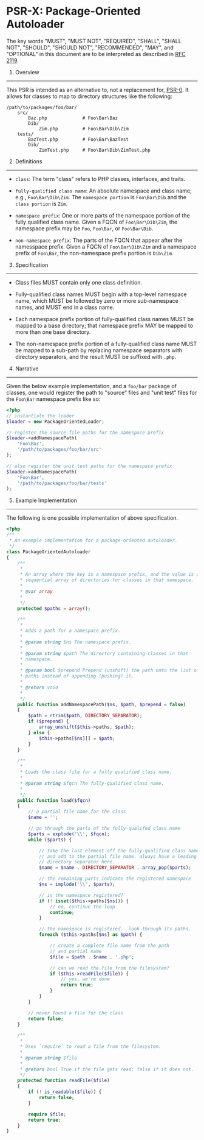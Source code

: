 PSR-X: Package-Oriented Autoloader
==================================

The key words "MUST", "MUST NOT", "REQUIRED", "SHALL", "SHALL NOT", "SHOULD", "SHOULD NOT", "RECOMMENDED", "MAY", and "OPTIONAL" in this document are to be interpreted as described in [RFC 2119](http://tools.ietf.org/html/rfc2119).


1. Overview
-----------

This PSR is intended as an alternative to, not a replacement for, [PSR-0](https://github.com/php-fig/fig-standards/blob/master/accepted/PSR-0.md). It allows for classes to map to directory structures like the following:

    /path/to/packages/foo/bar/
        src/
            Baz.php             # Foo\Bar\Baz
            Dib/
                Zim.php         # Foo\Bar\Dib\Zim
        tests/
            BazTest.php         # Foo\Bar\BazTest
            Dib/
                ZimTest.php     # Foo\Bar\Dib\ZimTest.php


2. Definitions
--------------

- `class`: The term "class" refers to PHP classes, interfaces, and traits.

- `fully-qualified class name`: An absolute namespace and class name; e.g., `Foo\Bar\Dib\Zim`.  The `namespace portion` is `Foo\Bar\Dib` and the `class portion` is `Zim`.

- `namespace prefix`: One or more parts of the namespace portion of the fully qualified class name.  Given a FQCN of `Foo\Bar\Dib\Zim`, the namespace prefix may be `Foo`, `Foo\Bar`, or `Foo\Bar\Dib`.

- `non-namespace prefix`: The parts of the FQCN that appear after the namesspace prefix.  Given a FQCN of `Foo\Bar\Dib\Zim` and a namespace prefix of `Foo\Bar`, the non-namespace prefix portion is `Dib\Zim`.


3. Specification
----------------

- Class files MUST contain only one class definition.

- Fully-qualified class names MUST begin with a top-level namespace name, which MUST be followed by zero or more sub-namespace names, and MUST end in a class name.

- Each namespace prefix portion of fully-qualified class names MUST be mapped to a base directory; that namespace prefix MAY be mapped to more than one base directory.

- The non-namespace prefix portion of a fully-qualified class name MUST be mapped to a sub-path by replacing namespace separators with directory separators, and the result MUST be suffixed with `.php`.


4. Narrative
------------

Given the below example implementation, and a `foo/bar` package of classes, one would register the path to "source" files and "unit test" files for the `Foo\Bar` namespace prefix like so:

```php
<?php
// instantiate the loader
$loader = new PackageOrientedLoader;

// register the source file paths for the namespace prefix
$loader->addNamespacePath(
    'Foo\Bar',
    '/path/to/packages/foo/bar/src'
);

// also register the unit test paths for the namespace prefix
$loader->addNamespacePath(
    'Foo\Bar',
    '/path/to/packages/foo/bar/tests'
);
```

5. Example Implementation
-------------------------

The following is one possible implementation of above specification.

```php
<?php
/**
 * An example implementation for a package-oriented autoloader.
 */
class PackageOrientedAutoloader
{
    /**
     * 
     * An array where the key is a namespace prefix, and the value is a
     * sequential array of directories for classes in that namespace.
     * 
     * @var array
     * 
     */
    protected $paths = array();

    /**
     * 
     * Adds a path for a namespace prefix.
     * 
     * @param string $ns The namespace prefix.
     * 
     * @param string $path The directory containing classes in that
     * namespace.
     * 
     * @param bool $prepend Prepend (unshift) the path onto the list of 
     * paths instead of appending (pushing) it.
     * 
     * @return void
     * 
     */
    public function addNamespacePath($ns, $path, $prepend = false)
    {
        $path = rtrim($path, DIRECTORY_SEPARATOR);
        if ($prepend) {
            array_unshift($this->paths, $path);
        } else {
            $this->paths[$ns][] = $path;
        }
    }

    /**
     * 
     * Loads the class file for a fully qualified class name.
     * 
     * @param string $fqcn The fully-qualified class name.
     * 
     */
    public function load($fqcn)
    {
        // a partial file name for the class
        $name = '';

        // go through the parts of the fully-qualifed class name
        $parts = explode('\\', $fqcn);
        while ($parts) {

            // take the last element off the fully-qualified class name
            // and add to the partial file name. always have a leading
            // directory separator here.
            $name = $name . DIRECTORY_SEPARATOR . array_pop($parts);

            // the remaining parts indicate the registered namespace
            $ns = implode('\\', $parts);

            // is the namespace registered?
            if (! isset($this->paths[$ns])) {
                // no, continue the loop
                continue;
            }

            // the namespace is registered.  look through its paths.
            foreach ($this->paths[$ns] as $path) {

                // create a complete file name from the path
                // and partial name
                $file = $path . $name . '.php';

                // can we read the file from the filesystem?
                if ($this->readFile($file)) {
                    // yes, we're done
                    return true;
                }
            }
        }

        // never found a file for the class
        return false;
    }

    /**
     * 
     * Uses `require` to read a file from the filesystem.
     * 
     * @param string $file
     * 
     * @return bool True if the file gets read; false if it does not.
     */
    protected function readFile($file)
    {
        if (! is_readable($file)) {
            return false;
        }

        require $file;
        return true;
    }
}
```
